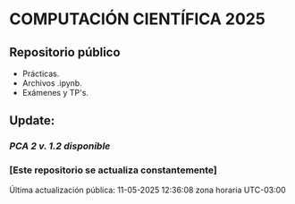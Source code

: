 # COMPUTACIÓN CIENTÍFICA 2025

## Repositorio público

- Prácticas.
- Archivos .ipynb.
- Exámenes y TP's.


## Update:
### *PCA 2 v. 1.2 disponible*


### [Este repositorio se actualiza constantemente]

Última actualización pública: 11-05-2025 12:36:08 zona horaria UTC-03:00
